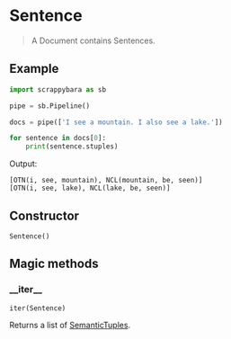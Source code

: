 # Sentence

> A Document contains Sentences.

## Example

```python
import scrappybara as sb

pipe = sb.Pipeline()

docs = pipe(['I see a mountain. I also see a lake.'])

for sentence in docs[0]:
    print(sentence.stuples)
```

Output:

```terminal
[OTN(i, see, mountain), NCL(mountain, be, seen)]
[OTN(i, see, lake), NCL(lake, be, seen)]
```

## Constructor

`Sentence()`

## Magic methods

### \_\_iter\_\_

`iter(Sentence)`

Returns a list of [SemanticTuples](semantic-tuple.md).
